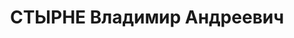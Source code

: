 ---
title: СТЫРНЕ Владимир Андреевич
description: "Род. в 1897, латыш, член ВКП(б) с 1920, в органах НКВД с 1921. \n  Звание:\
  \ 29.11.1935 - комиссар ГБ 3 ранга. \n  Награды: знак «Почетный работник ВЧК—ОГПУ\
  \ (V)» №353, 04.02.1933 - знак «Почетный работник ВЧК—ОГПУ (XV)», 11.01.1926 - орден\
  \ Красного Знамени, 14.01.1926 - орден Красного Знамени. \n  нач. 3 отдела УГБ НКВД\
  \ УССР, уволен 02.09.1937. \n  Арестован 22.10.1937. Осужден в особом порядке, ВМН.\
  \ Расстрелян 15.11.1937, Москва. \n  Реабилитирован 17.08.1967."
---